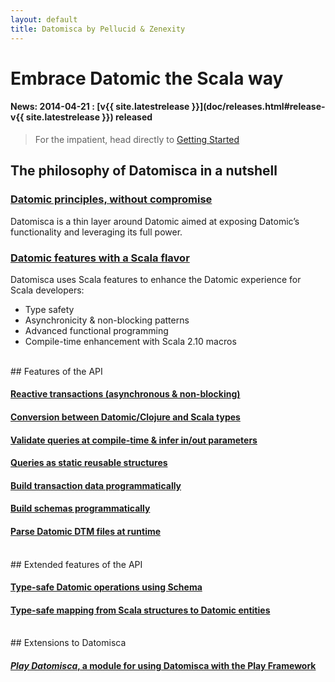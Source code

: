 ```yaml
---
layout: default
title: Datomisca by Pellucid & Zenexity
---
```


# Embrace Datomic the Scala way

#### **News:** 2014-04-21 : [v{{ site.latestrelease }}](doc/releases.html#release-v{{ site.latestrelease }}) released

> For the impatient, head directly to [Getting Started](doc/getstarted.html)

## The philosophy of Datomisca in a nutshell

### <a href="doc/philosophy.html#philosophy-embrace" class="icon-circle-arrow-right"><span class="space5"><span class="spec-font">Datomic principles, without compromise</span></span></a>
Datomisca is a thin layer around Datomic aimed at exposing Datomic’s functionality and leveraging its full power.

### <a href="doc/philosophy.html#philosophy-enhance" class="icon-circle-arrow-right"><span class="space5"><span class="spec-font">Datomic features with a Scala flavor</span></span></a>

Datomisca uses Scala features to enhance the Datomic experience for Scala developers:

- Type safety
- Asynchronicity & non-blocking patterns
- Advanced functional programming
- Compile-time enhancement with Scala 2.10 macros

<br/>
## Features of the API

#### <a href="doc/features.html#features-reactive" class="icon-circle-arrow-right"><span class="space5"><span class="spec-font-small">Reactive transactions (asynchronous & non-blocking)</span></span></a>

#### <a href="doc/features.html#features-scalatypes" class="icon-circle-arrow-right"><span class="space5"><span class="spec-font-small">Conversion between Datomic/Clojure and Scala types</span></span></a>

#### <a href="doc/features.html#features-compilequeries" class="icon-circle-arrow-right"><span class="space5"><span class="spec-font-small">Validate queries at compile-time & infer in/out parameters</span></span></a>

#### <a href="doc/features.html#features-staticqueries" class="icon-circle-arrow-right"><span class="space5"><span class="spec-font-small">Queries as static reusable structures</span></span></a>

#### <a href="doc/features.html#features-ops" class="icon-circle-arrow-right"><span class="space5"><span class="spec-font-small">Build transaction data programmatically</span></span></a>

#### <a href="doc/features.html#features-schema" class="icon-circle-arrow-right"><span class="space5"><span class="spec-font-small">Build schemas programmatically</span></span></a>

#### <a href="doc/features.html#features-dtm-parsing" class="icon-circle-arrow-right"><span class="space5"><span class="spec-font-small">Parse Datomic DTM files at runtime</span></span></a>


<br/>
## Extended features of the API


#### <a href="doc/features.html#features-typesafe-ops" class="icon-circle-arrow-right"><span class="space5"><span class="spec-font-small">Type-safe Datomic operations using Schema</span></span></a>

#### <a href="doc/features.html#features-mapping" class="icon-circle-arrow-right"><span class="space5"><span class="spec-font-small">Type-safe mapping from Scala structures to Datomic entities</span></span></a>

<br/>
## Extensions to Datomisca

#### <a href="doc/play-datomisca.html" class="icon-circle-arrow-right"><span class="space5"><span class="spec-font">_Play Datomisca_, a module for using Datomisca with the Play Framework</span></span></a>


